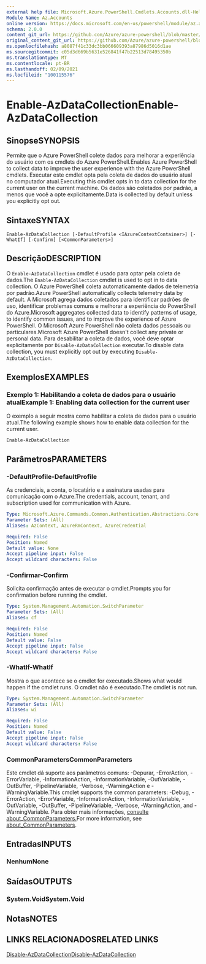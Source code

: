 ```yaml
---
external help file: Microsoft.Azure.PowerShell.Cmdlets.Accounts.dll-Help.xml
Module Name: Az.Accounts
online version: https://docs.microsoft.com/en-us/powershell/module/az.accounts/enable-azdatacollection
schema: 2.0.0
content_git_url: https://github.com/Azure/azure-powershell/blob/master/src/Accounts/Accounts/help/Enable-AzDataCollection.md
original_content_git_url: https://github.com/Azure/azure-powershell/blob/master/src/Accounts/Accounts/help/Enable-AzDataCollection.md
ms.openlocfilehash: a8087f41c33dc3bb066609393a87986d5016d1ae
ms.sourcegitcommit: c05d3d669b5631e526841f47b22513d78495350b
ms.translationtype: MT
ms.contentlocale: pt-BR
ms.lasthandoff: 02/09/2021
ms.locfileid: "100115576"
---
```

# <span data-ttu-id="d7ba0-101">Enable-AzDataCollection</span><span class="sxs-lookup"><span data-stu-id="d7ba0-101">Enable-AzDataCollection</span></span>

## <span data-ttu-id="d7ba0-102">Sinopse</span><span class="sxs-lookup"><span data-stu-id="d7ba0-102">SYNOPSIS</span></span>
<span data-ttu-id="d7ba0-103">Permite que o Azure PowerShell colete dados para melhorar a experiência do usuário com os cmdlets do Azure PowerShell.</span><span class="sxs-lookup"><span data-stu-id="d7ba0-103">Enables Azure PowerShell to collect data to improve the user experience with the Azure PowerShell cmdlets.</span></span> <span data-ttu-id="d7ba0-104">Executar este cmdlet opta pela coleta de dados do usuário atual no computador atual.</span><span class="sxs-lookup"><span data-stu-id="d7ba0-104">Executing this cmdlet opts in to data collection for the current user on the current machine.</span></span> <span data-ttu-id="d7ba0-105">Os dados são coletados por padrão, a menos que você a opte explicitamente.</span><span class="sxs-lookup"><span data-stu-id="d7ba0-105">Data is collected by default unless you explicitly opt out.</span></span>

## <span data-ttu-id="d7ba0-106">Sintaxe</span><span class="sxs-lookup"><span data-stu-id="d7ba0-106">SYNTAX</span></span>

```
Enable-AzDataCollection [-DefaultProfile <IAzureContextContainer>] [-WhatIf] [-Confirm] [<CommonParameters>]
```

## <span data-ttu-id="d7ba0-107">Descrição</span><span class="sxs-lookup"><span data-stu-id="d7ba0-107">DESCRIPTION</span></span>

<span data-ttu-id="d7ba0-108">O `Enable-AzDataCollection` cmdlet é usado para optar pela coleta de dados.</span><span class="sxs-lookup"><span data-stu-id="d7ba0-108">The `Enable-AzDataCollection` cmdlet is used to opt in to data collection.</span></span> <span data-ttu-id="d7ba0-109">O Azure PowerShell coleta automaticamente dados de telemetria por padrão.</span><span class="sxs-lookup"><span data-stu-id="d7ba0-109">Azure PowerShell automatically collects telemetry data by default.</span></span> <span data-ttu-id="d7ba0-110">A Microsoft agrega dados coletados para identificar padrões de uso, identificar problemas comuns e melhorar a experiência do PowerShell do Azure.</span><span class="sxs-lookup"><span data-stu-id="d7ba0-110">Microsoft aggregates collected data to identify patterns of usage, to identify common issues, and to improve the experience of Azure PowerShell.</span></span>
<span data-ttu-id="d7ba0-111">O Microsoft Azure PowerShell não coleta dados pessoais ou particulares.</span><span class="sxs-lookup"><span data-stu-id="d7ba0-111">Microsoft Azure PowerShell doesn't collect any private or personal data.</span></span> <span data-ttu-id="d7ba0-112">Para desabilitar a coleta de dados, você deve optar explicitamente por `Disable-AzDataCollection` executar.</span><span class="sxs-lookup"><span data-stu-id="d7ba0-112">To disable data collection, you must explicitly opt out by executing `Disable-AzDataCollection`.</span></span>

## <span data-ttu-id="d7ba0-113">Exemplos</span><span class="sxs-lookup"><span data-stu-id="d7ba0-113">EXAMPLES</span></span>

### <span data-ttu-id="d7ba0-114">Exemplo 1: Habilitando a coleta de dados para o usuário atual</span><span class="sxs-lookup"><span data-stu-id="d7ba0-114">Example 1: Enabling data collection for the current user</span></span>

<span data-ttu-id="d7ba0-115">O exemplo a seguir mostra como habilitar a coleta de dados para o usuário atual.</span><span class="sxs-lookup"><span data-stu-id="d7ba0-115">The following example shows how to enable data collection for the current user.</span></span>

```powershell
Enable-AzDataCollection
```

## <span data-ttu-id="d7ba0-116">Parâmetros</span><span class="sxs-lookup"><span data-stu-id="d7ba0-116">PARAMETERS</span></span>

### <span data-ttu-id="d7ba0-117">-DefaultProfile</span><span class="sxs-lookup"><span data-stu-id="d7ba0-117">-DefaultProfile</span></span>

<span data-ttu-id="d7ba0-118">As credenciais, a conta, o locatário e a assinatura usadas para comunicação com o Azure.</span><span class="sxs-lookup"><span data-stu-id="d7ba0-118">The credentials, account, tenant, and subscription used for communication with Azure.</span></span>

```yaml
Type: Microsoft.Azure.Commands.Common.Authentication.Abstractions.Core.IAzureContextContainer
Parameter Sets: (All)
Aliases: AzContext, AzureRmContext, AzureCredential

Required: False
Position: Named
Default value: None
Accept pipeline input: False
Accept wildcard characters: False
```

### <span data-ttu-id="d7ba0-119">-Confirmar</span><span class="sxs-lookup"><span data-stu-id="d7ba0-119">-Confirm</span></span>

<span data-ttu-id="d7ba0-120">Solicita confirmação antes de executar o cmdlet.</span><span class="sxs-lookup"><span data-stu-id="d7ba0-120">Prompts you for confirmation before running the cmdlet.</span></span>

```yaml
Type: System.Management.Automation.SwitchParameter
Parameter Sets: (All)
Aliases: cf

Required: False
Position: Named
Default value: False
Accept pipeline input: False
Accept wildcard characters: False
```

### <span data-ttu-id="d7ba0-121">-WhatIf</span><span class="sxs-lookup"><span data-stu-id="d7ba0-121">-WhatIf</span></span>

<span data-ttu-id="d7ba0-122">Mostra o que acontece se o cmdlet for executado.</span><span class="sxs-lookup"><span data-stu-id="d7ba0-122">Shows what would happen if the cmdlet runs.</span></span> <span data-ttu-id="d7ba0-123">O cmdlet não é executado.</span><span class="sxs-lookup"><span data-stu-id="d7ba0-123">The cmdlet is not run.</span></span>

```yaml
Type: System.Management.Automation.SwitchParameter
Parameter Sets: (All)
Aliases: wi

Required: False
Position: Named
Default value: False
Accept pipeline input: False
Accept wildcard characters: False
```

### <span data-ttu-id="d7ba0-124">CommonParameters</span><span class="sxs-lookup"><span data-stu-id="d7ba0-124">CommonParameters</span></span>

<span data-ttu-id="d7ba0-125">Este cmdlet dá suporte aos parâmetros comuns: -Depurar, -ErrorAction, -ErrorVariable, -InformationAction, -InformationVariable, -OutVariable, -OutBuffer, -PipelineVariable, -Verbose, -WarningAction e -WarningVariable.</span><span class="sxs-lookup"><span data-stu-id="d7ba0-125">This cmdlet supports the common parameters: -Debug, -ErrorAction, -ErrorVariable, -InformationAction, -InformationVariable, -OutVariable, -OutBuffer, -PipelineVariable, -Verbose, -WarningAction, and -WarningVariable.</span></span> <span data-ttu-id="d7ba0-126">Para obter mais informações, [consulte about_CommonParameters.](/powershell/module/microsoft.powershell.core/about/about_commonparameters)</span><span class="sxs-lookup"><span data-stu-id="d7ba0-126">For more information, see [about_CommonParameters](/powershell/module/microsoft.powershell.core/about/about_commonparameters).</span></span>

## <span data-ttu-id="d7ba0-127">Entradas</span><span class="sxs-lookup"><span data-stu-id="d7ba0-127">INPUTS</span></span>

### <span data-ttu-id="d7ba0-128">Nenhum</span><span class="sxs-lookup"><span data-stu-id="d7ba0-128">None</span></span>

## <span data-ttu-id="d7ba0-129">Saídas</span><span class="sxs-lookup"><span data-stu-id="d7ba0-129">OUTPUTS</span></span>

### <span data-ttu-id="d7ba0-130">System.Void</span><span class="sxs-lookup"><span data-stu-id="d7ba0-130">System.Void</span></span>

## <span data-ttu-id="d7ba0-131">Notas</span><span class="sxs-lookup"><span data-stu-id="d7ba0-131">NOTES</span></span>

## <span data-ttu-id="d7ba0-132">LINKS RELACIONADOS</span><span class="sxs-lookup"><span data-stu-id="d7ba0-132">RELATED LINKS</span></span>

[<span data-ttu-id="d7ba0-133">Disable-AzDataCollection</span><span class="sxs-lookup"><span data-stu-id="d7ba0-133">Disable-AzDataCollection</span></span>](./Disable-AzDataCollection.md)

